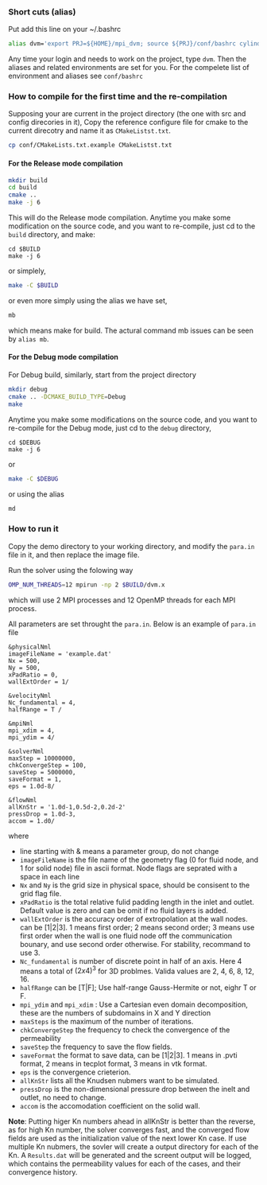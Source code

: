 ### Short cuts (alias)

Put add this line on your ~/.bashrc

```bash
alias dvm='export PRJ=${HOME}/mpi_dvm; source ${PRJ}/conf/bashrc cylinders'
```

Any time your login and needs to work on the project, type `dvm`. 
Then the aliases and related environments are set for you. 
For the compelete list of environment and aliases see `conf/bashrc`

### How to compile for the first time and the re-compilation

Supposing your are current in the project directory (the one with src and config direcories in it),
Copy the reference configure file for cmake to the current direcotry and name it as `CMakeListst.txt`.

```bash
cp conf/CMakeLists.txt.example CMakeListst.txt
```

#### For the Release mode compilation

```bash
mkdir build
cd build
cmake ..
make -j 6
```

This will do the Release mode compilation. 
Anytime you make some modification on the source code, and you want to re-compile, just cd to the `build` directory, and make:

```
cd $BUILD
make -j 6
```

or simplely,

```bash
make -C $BUILD
```

or even more simply using the alias we have set,

```bash
mb
```
which means make for build. The actural command mb issues can be seen by `alias mb`. 

#### For the Debug mode compilation
For Debug build, similarly, start from the project directory

```bash
mkdir debug
cmake .. -DCMAKE_BUILD_TYPE=Debug
make
```
Anytime you make some modifications on the source code, and you want to re-compile for the Debug mode, just cd to the `debug` directory,
```
cd $DEBUG
make -j 6
```

or

```bash
make -C $DEBUG
```

or using the alias

```bash
md
```

### How to run it

Copy the demo directory to your working directory, and modify the `para.in` file in it, and then replace the image file.

Run the solver using the folowing way

```bash
OMP_NUM_THREADS=12 mpirun -np 2 $BUILD/dvm.x

```
which will use 2 MPI processes and 12 OpenMP threads for each MPI process.

All parameters are set throught the `para.in`.  Below is an example of `para.in` file

```
&physicalNml
imageFileName = 'example.dat'
Nx = 500,
Ny = 500,
xPadRatio = 0,
wallExtOrder = 1/

&velocityNml
Nc_fundamental = 4,
halfRange = T /

&mpiNml
mpi_xdim = 4,
mpi_ydim = 4/

&solverNml
maxStep = 10000000,
chkConvergeStep = 100,
saveStep = 5000000,
saveFormat = 1,
eps = 1.0d-8/

&flowNml
allKnStr = '1.0d-1,0.5d-2,0.2d-2'
pressDrop = 1.0d-3,
accom = 1.d0/
```

where
* line starting with & means a parameter group, do not change
* `imageFileName` is the file name of the geometry flag (0 for fluid node, and 1 for solid node) file in ascii format. 
   Node flags are seprated with a space in each line
* `Nx` and `Ny` is the grid size in physical space, should be consisent to the grid flag file.
* `xPadRatio` is the total relative fulid padding length in the inlet and outlet. Default value is zero and can be omit if no fluid layers is added.
* `wallExtOrder` is  the accuracy order of extropolation at the wall nodes. can be [1|2|3]. 1 means first order; 2 means second order; 3 means use first order when the wall is one fluid node off the communication bounary, and use second order otherwise. For stability, recommand to use 3.
* `Nc_fundamental` is number of discrete point in half of an axis.  Here 4 means a total of $(2x4)^3$ for 3D problmes. Valida values are  2, 4, 6, 8, 12, 16.
* `halfRange` can be [T|F]; Use half-range Gauss-Hermite or not, eighr T or F.
* `mpi_ydim` and `mpi_xdim` : Use a Cartesian even domain decomposition, these are the numbers of subdomains in X and Y direction
* `maxSteps` is the maximum of the number of iterations.
* `chkConvergeStep` the frequency to check the convergence of the permeability
* `saveStep` the frequency to save the flow fields.
* `saveFormat` the format to save data, can be [1|2|3]. 1 means in .pvti format, 2 means in tecplot format, 3 means in vtk format.
* `eps` is the convergence crieterion.
* `allKnStr` lists all the Knudsen nubmers want to be simulated.
* `pressDrop` is the non-dimensional pressure drop between the inelt and outlet, no need to change.
* `accom` is the accomodation coefficient on the solid wall.

**Note**: Putting higer Kn numbers ahead in allKnStr is better than the reverse, as for high Kn number, the solver converges fast, and the converged flow fields are used as the initialization value of the next lower Kn case. If use multiple Kn nubmers, the sovler will create a output directory for each of the Kn. A `Results.dat` will be generated and the screent output will be logged, which contains the permeability values for each of the cases, and their convergence history.


